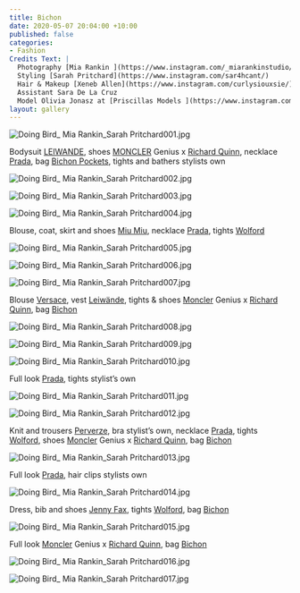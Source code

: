 ```yaml
---
title: Bichon
date: 2020-05-07 20:04:00 +10:00
published: false
categories:
- Fashion
Credits Text: |
  Photography [Mia Rankin ](https://www.instagram.com/_miarankinstudio/)
  Styling [Sarah Pritchard](https://www.instagram.com/sar4hcant/)
  Hair & Makeup [Xeneb Allen](https://www.instagram.com/curlysiouxsie/) using products by [Kevin Murphy](https://www.instagram.com/kevin.murphy/)
  Assistant Sara De La Cruz
  Model Olivia Jonasz at [Priscillas Models ](https://www.instagram.com/priscillasmodels/)
layout: gallery
---
```


![Doing Bird_ Mia Rankin_Sarah Pritchard001.jpg](/uploads/Doing%20Bird_%20Mia%20Rankin_Sarah%20Pritchard001.jpg)

Bodysuit [LEIWANDE](https://www.instagram.com/leinwande_official/), shoes [MONCLER](https://www.instagram.com/moncler/) Genius x [Richard Quinn](https://www.instagram.com/richardquinn/), necklace [Prada](https://www.instagram.com/prada/), bag [Bichon Pockets](https://www.instagram.com/bichon_pockets/), tights and bathers stylists own

![Doing Bird_ Mia Rankin_Sarah Pritchard002.jpg](/uploads/Doing%20Bird_%20Mia%20Rankin_Sarah%20Pritchard002.jpg)

![Doing Bird_ Mia Rankin_Sarah Pritchard003.jpg](/uploads/Doing%20Bird_%20Mia%20Rankin_Sarah%20Pritchard003.jpg) 

![Doing Bird_ Mia Rankin_Sarah Pritchard004.jpg](/uploads/Doing%20Bird_%20Mia%20Rankin_Sarah%20Pritchard004.jpg)

Blouse, coat, skirt and shoes [Miu Miu](https://www.instagram.com/miumiu/), necklace [Prada](https://www.instagram.com/prada/), tights [Wolford](https://www.instagram.com/wolford/)

![Doing Bird_ Mia Rankin_Sarah Pritchard005.jpg](/uploads/Doing%20Bird_%20Mia%20Rankin_Sarah%20Pritchard005.jpg)

![Doing Bird_ Mia Rankin_Sarah Pritchard006.jpg](/uploads/Doing%20Bird_%20Mia%20Rankin_Sarah%20Pritchard006.jpg)

![Doing Bird_ Mia Rankin_Sarah Pritchard007.jpg](/uploads/Doing%20Bird_%20Mia%20Rankin_Sarah%20Pritchard007.jpg)

Blouse [Versace](https://www.instagram.com/versace/), vest [Leiwände](https://www.instagram.com/leinwande_official/), tights & shoes [Moncler](https://www.instagram.com/moncler/) Genius x [Richard Quinn](https://www.instagram.com/richardquinn/), bag [Bichon](https://www.instagram.com/bichon_pockets/)

![Doing Bird_ Mia Rankin_Sarah Pritchard008.jpg](/uploads/Doing%20Bird_%20Mia%20Rankin_Sarah%20Pritchard008.jpg)

![Doing Bird_ Mia Rankin_Sarah Pritchard009.jpg](/uploads/Doing%20Bird_%20Mia%20Rankin_Sarah%20Pritchard009.jpg)

![Doing Bird_ Mia Rankin_Sarah Pritchard010.jpg](/uploads/Doing%20Bird_%20Mia%20Rankin_Sarah%20Pritchard010.jpg)

Full look [Prada](https://www.instagram.com/prada/), tights stylist’s own

![Doing Bird_ Mia Rankin_Sarah Pritchard011.jpg](/uploads/Doing%20Bird_%20Mia%20Rankin_Sarah%20Pritchard011.jpg)

![Doing Bird_ Mia Rankin_Sarah Pritchard012.jpg](/uploads/Doing%20Bird_%20Mia%20Rankin_Sarah%20Pritchard012.jpg)

Knit and trousers [Perverze](https://www.instagram.com/perverze_official/), bra stylist’s own, necklace [Prada](https://www.instagram.com/prada/), tights
[Wolford](https://www.instagram.com/wolford/), shoes [Moncler](https://www.instagram.com/moncler/) Genius x [Richard Quinn](https://www.instagram.com/richardquinn/), bag [Bichon ](https://www.instagram.com/bichon_pockets/)

![Doing Bird_ Mia Rankin_Sarah Pritchard013.jpg](/uploads/Doing%20Bird_%20Mia%20Rankin_Sarah%20Pritchard013.jpg)

Full look [Prada](https://www.instagram.com/prada/), hair clips stylists own

![Doing Bird_ Mia Rankin_Sarah Pritchard014.jpg](/uploads/Doing%20Bird_%20Mia%20Rankin_Sarah%20Pritchard014.jpg)

Dress, bib and shoes [Jenny Fax](https://www.instagram.com/jennyfax.official/), tights [Wolford](https://www.instagram.com/wolford/), bag [Bichon](https://www.instagram.com/bichon_pockets/)

![Doing Bird_ Mia Rankin_Sarah Pritchard015.jpg](/uploads/Doing%20Bird_%20Mia%20Rankin_Sarah%20Pritchard015.jpg)

Full look [Moncler](https://www.instagram.com/moncler/) Genius x [Richard Quinn](https://www.instagram.com/richardquinn/), bag [Bichon](https://www.instagram.com/bichon_pockets/) 

![Doing Bird_ Mia Rankin_Sarah Pritchard016.jpg](/uploads/Doing%20Bird_%20Mia%20Rankin_Sarah%20Pritchard016.jpg)

![Doing Bird_ Mia Rankin_Sarah Pritchard017.jpg](/uploads/Doing%20Bird_%20Mia%20Rankin_Sarah%20Pritchard017.jpg)

